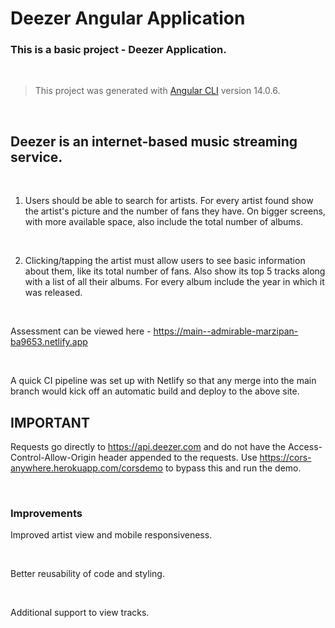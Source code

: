 # Deezer Angular Application

### This is a basic project - Deezer Application. 
<br/>

> This project was generated with [Angular CLI](https://github.com/angular/angular-cli) version 14.0.6.

<br/>

## Deezer is an internet-based music streaming service. 

<br />

1.  Users should be able to search for artists.  For every artist found show the artist's picture and the number of fans they have.  On bigger screens, with more available space, also include the total number of albums.

<br />

2.  Clicking/tapping the artist must allow users to see basic information about them, like its total number of fans.  Also show its top 5 tracks along with a list of all their albums.  For every album include the year in which it was released.

<br />

Assessment can be viewed here - https://main--admirable-marzipan-ba9653.netlify.app

<br />

A quick CI pipeline was set up with Netlify so that any merge into the main branch would kick off an automatic build and deploy to the above site. 

## IMPORTANT

Requests go directly to https://api.deezer.com and do not have the Access-Control-Allow-Origin header appended to the requests. Use https://cors-anywhere.herokuapp.com/corsdemo to bypass this and run the demo.
 
<br />

### Improvements

Improved artist view and mobile responsiveness.

<br />

Better reusability of code and styling.

<br />

Additional support to view tracks.
